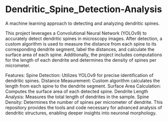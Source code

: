# Dendritic_Spine_Detection-Analysis
A machine learning approach to detecting and analyzing dendritic spines.

This project leverages a Convolutional Neural Network (YOLOv9) to accurately detect dendritic spines in microscopy images. After detection, a custom algorithm is used to measure the distance from each spine to its corresponding dendrite segment, label the distances, and calculate the surface area of each spine. Additionally, the project includes computations for the length of each dendrite and determines the density of spines per micrometer.

Features:
Spine Detection: Utilizes YOLOv9 for precise identification of dendritic spines.
Distance Measurement: Custom algorithm calculates the length from each spine to the dendrite segment.
Surface Area Calculation: Computes the surface area of each detected spine.
Dendrite Length Analysis: Measures the total length of dendrites in the sample.
Spine Density: Determines the number of spines per micrometer of dendrite.
This repository provides the tools and code necessary for advanced analysis of dendritic structures, enabling deeper insights into neuronal morphology.
